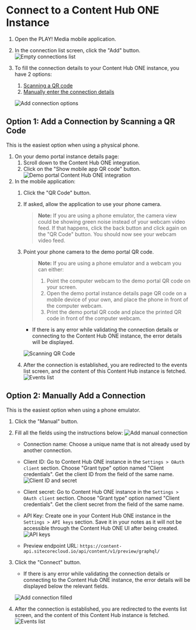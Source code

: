 # Connect to a Content Hub ONE Instance

1. Open the PLAY! Media mobile application.
2. In the connection list screen, click the "Add" button.
![Empty connections list](./media/connect-chone-1.png)

3. To fill the connection details to your Content Hub ONE instance, you have 2 options:
    1. [Scanning a QR code](#option-1-add-a-connection-by-scanning-a-qr-code)
    2. [Manually enter the connection details](#option-2-manually-add-a-connection)

    ![Add connection options](./media/connect-chone-2.png)

## Option 1: Add a Connection by Scanning a QR Code

This is the easiest option when using a physical phone.

1. On your demo portal instance details page:
    1. Scroll down to the Content Hub ONE integration.
    2. Click on the "Show mobile app QR code" button.
    ![Demo portal Content Hub ONE integration](./media/portal-integration.png)
2. In the mobile application:
    1. Click the "QR Code" button.
    2. If asked, allow the application to use your phone camera.

        > **Note:** If you are using a phone emulator, the camera view could be showing green noise instead of your webcam video feed. If that happens, click the back button and click again on the "QR Code" button. You should now see your webcam video feed.

    3. Point your phone camera to the demo portal QR code.

        > **Note:** If you are using a phone emulator and a webcam you can either:
        >
        >    1. Point the computer webcam to the demo portal QR code on your screen.
        >    2. Open the demo portal instance details page QR code on a mobile device of your own, and place the phone in front of the computer webcam.
        >    3. Print the demo portal QR code and place the printed QR code in front of the computer webcam.

        - If there is any error while validating the connection details or connecting to the Content Hub ONE instance, the error details will be displayed.

        ![Scanning QR Code](./media/connect-chone-5.png)

    4. After the connection is established, you are redirected to the events list screen, and the content of this Content Hub instance is fetched.
    ![Events list](./media/events-list.png)

## Option 2: Manually Add a Connection

This is the easiest option when using a phone emulator.

1. Click the "Manual" button.
2. Fill all the fields using the instructions below:
![Add manual connection](./media/connect-chone-4.png)

    - Connection name: Choose a unique name that is not already used by another connection.
    - Client ID: Go to Content Hub ONE instance in the `Settings > OAuth client` section. Choose "Grant type" option named "Client credentials". Get the client ID from the field of the same name.
    ![Client ID and secret](./media/chone-client-id-secret.png)

    - Client secret: Go to Content Hub ONE instance in the `Settings > OAuth client` section. Choose "Grant type" option named "Client credentials". Get the client secret from the field of the same name.
    - API Key: Create one in your Content Hub ONE instance in the `Settings > API keys` section. Save it in your notes as it will not be accessible through the Content Hub ONE UI after being created.
    ![API keys](./media/chone-api-keys.png)

    - Preview endpoint URL: `https://content-api.sitecorecloud.io/api/content/v1/preview/graphql/`

3. Click the "Connect" button.
    - If there is any error while validating the connection details or connecting to the Content Hub ONE instance, the error details will be displayed below the relevant fields.

    ![Add connection filled](./media/connect-chone-3.png)

4. After the connection is established, you are redirected to the events list screen, and the content of this Content Hub instance is fetched.
![Events list](./media/events-list.png)
